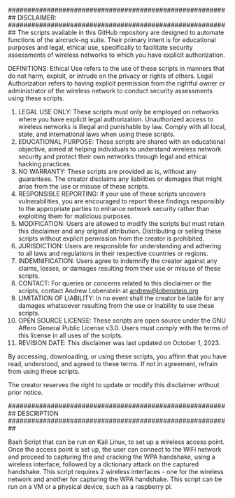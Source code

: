 ##########################################################
DISCLAIMER:
##########################################################
The scripts available in this GitHub repository are designed to automate functions of the aircrack-ng suite. Their primary intent is for educational purposes and legal, ethical use, specifically to facilitate security assessments of wireless networks to which you have explicit authorization.

DEFINITIONS:
Ethical Use refers to the use of these scripts in manners that do not harm, exploit, or intrude on the privacy or rights of others.
Legal Authorization refers to having explicit permission from the rightful owner or administrator of the wireless network to conduct security assessments using these scripts.

1. LEGAL USE ONLY: These scripts must only be employed on networks where you have explicit legal authorization. Unauthorized access to wireless networks is illegal and punishable by law. Comply with all local, state, and international laws when using these scripts.
2. EDUCATIONAL PURPOSE: These scripts are shared with an educational objective, aimed at helping individuals to understand wireless network security and protect their own networks through legal and ethical hacking practices.
3. NO WARRANTY: These scripts are provided as is, without any guarantees. The creator disclaims any liabilities or damages that might arise from the use or misuse of these scripts.
4. RESPONSIBLE REPORTING: If your use of these scripts uncovers vulnerabilities, you are encouraged to report these findings responsibly to the appropriate parties to enhance network security rather than exploiting them for malicious purposes.
5. MODIFICATION: Users are allowed to modify the scripts but must retain this disclaimer and any original attribution. Distributing or selling these scripts without explicit permission from the creator is prohibited.
6. JURISDICTION: Users are responsible for understanding and adhering to all laws and regulations in their respective countries or regions.
7. INDEMNIFICATION: Users agree to indemnify the creator against any claims, losses, or damages resulting from their use or misuse of these scripts.
8. CONTACT: For queries or concerns related to this disclaimer or the scripts, contact Andrew Lobenstein at andrew@lobenstein.org
9. LIMITATION OF LIABILITY: In no event shall the creator be liable for any damages whatsoever resulting from the use or inability to use these scripts.
10. OPEN SOURCE LICENSE: These scripts are open source under the GNU Affero General Public License v3.0. Users must comply with the terms of this license in all uses of the scripts.
11. REVISION DATE: This disclaimer was last updated on October 1, 2023.

By accessing, downloading, or using these scripts, you affirm that you have read, understood, and agreed to these terms. If not in agreement, refrain from using these scripts.

The creator reserves the right to update or modify this disclaimer without prior notice.

##########################################################
DESCRIPTION
##########################################################

Bash Script that can be run on Kali Linux, to set up a wireless access point. Once the access point is set up, the user can connect to the WiFi network and proceed to capturing the and cracking the WPA handshake, using a wireless interface, followed by a dictionary attack on the captured handshake. This script requires 2 wireless interfaces - one for the wireless network and another for capturing the WPA handshake. This script can be run on a VM or a physical device, such as a raspberry pi. 

